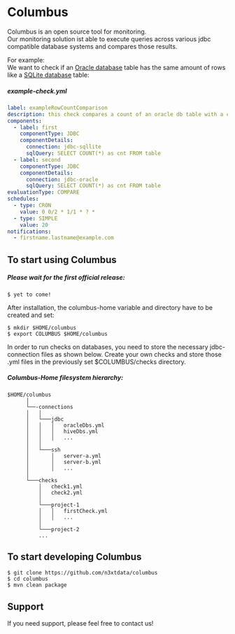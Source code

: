 # Columbus
Columbus is an open source tool for monitoring.<br>
Our monitoring solution ist able to execute queries across various jdbc compatible database systems and compares those results.

For example:<br>
We want to check if an [Oracle database] table has the same amount of rows like a [SQLite database] table:
##### example-check.yml
```yaml
label: exampleRowCountComparison
description: this check compares a count of an oracle db table with a count on a mysql db table.
components:
  - label: first
    componentType: JDBC
    componentDetails:
      connection: jdbc-sqllite
      sqlQuery: SELECT COUNT(*) as cnt FROM table
  - label: second
    componentType: JDBC
    componentDetails:
      connection: jdbc-oracle
      sqlQuery: SELECT COUNT(*) as cnt FROM table
evaluationType: COMPARE
schedules:
  - type: CRON
    value: 0 0/2 * 1/1 * ? *
  - type: SIMPLE
    value: 20
notifications:
  - firstname.lastname@example.com
```
## To start using Columbus
##### Please wait for the first official release:
```
$ yet to come!
```

After installation, the columbus-home variable and directory have to be created and set:
```
$ mkdir $HOME/columbus
$ export COLUMBUS $HOME/columbus
```
In order to run checks on databases, you need to store the necessary jdbc-connection files as shown below.
Create your own checks and store those .yml files in the previously set $COLUMBUS/checks directory.
##### Columbus-Home filesystem hierarchy:
```
$HOME/columbus
      │
      └──-connections
      │   │   
      │   └───jdbc
      │   │   │   oracleDbs.yml
      │   │   │   hiveDbs.yml
      │   │   │   ...
      │   │
      │   └───ssh
      │       │   server-a.yml
      │       │   server-b.yml
      │       │   ...
      │   
      └───checks
          │   check1.yml
          │   check2.yml
          │
          └───project-1
          │   │   firstCheck.yml
          │   │   ...
          │
          └───project-2
          ...
```
## To start developing Columbus
```
$ git clone https://github.com/n3xtdata/columbus
$ cd columbus
$ mvn clean package
```
## Support
If you need support, please feel free to contact us!

[Oracle database]: https://www.oracle.com/database/technologies/index.html
[SQLite database]: https://www.sqlite.org/